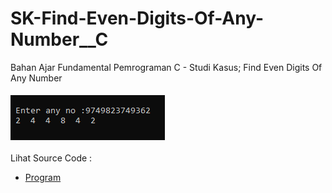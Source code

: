 # SK-Find-Even-Digits-Of-Any-Number__C
Bahan Ajar Fundamental Pemrograman C - Studi Kasus; Find Even Digits Of Any Number<br><br>
<img src="https://github.com/RizkyKhapidsyah/SK-Find-Even-Digits-Of-Any-Number__C/blob/master/SK-Find-Even-Digits-Of-Any-Number__C/Result/001.PNG"><br><br>
Lihat Source Code : <br>
- <a href="https://github.com/RizkyKhapidsyah/SK-Find-Even-Digits-Of-Any-Number__C/blob/master/SK-Find-Even-Digits-Of-Any-Number__C/Source.c">Program</a>
